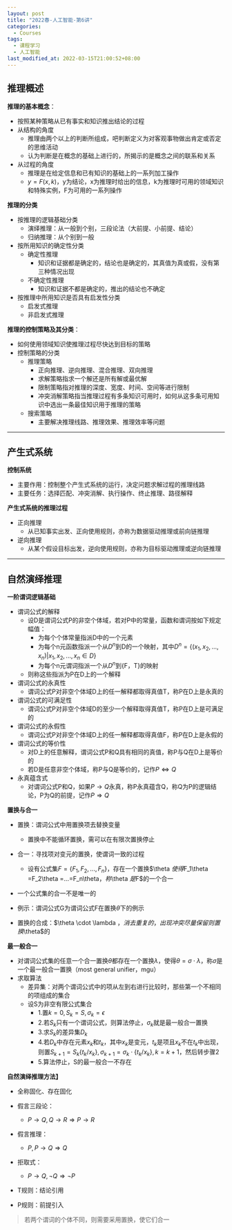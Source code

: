 ```yaml
---
layout: post
title: "2022春-人工智能-第6讲"
categories: 
  - Courses
tags:
  - 课程学习
  - 人工智能
last_modified_at: 2022-03-15T21:00:52+08:00
---
```


## 推理概述

**推理的基本概念**：

- 按照某种策略从已有事实和知识推出结论的过程
- 从结构的角度
  - 推理由两个以上的判断所组成，吧判断定义为对客观事物做出肯定或否定的思维活动
  - 认为判断是在概念的基础上进行的，所揭示的是概念之间的联系和关系
- 从过程的角度
  - 推理是在给定信息和已有知识的基础上的一系列加工操作
  - $y=F(x,k)$，y为结论，x为推理时给出的信息，k为推理时可用的领域知识和特殊实例，F为可用的一系列操作

**推理的分类**

- 按推理的逻辑基础分类
  - 演绎推理：从一般到个别，三段论法（大前提、小前提、结论）
  - 归纳推理：从个别到一般
- 按所用知识的确定性分类
  - 确定性推理
    - 知识和证据都是确定的，结论也是确定的，其真值为真或假，没有第三种情况出现
  - 不确定性推理
    - 知识和证据不都是确定的，推出的结论也不确定
- 按推理中所用知识是否具有启发性分类
  - 启发式推理
  - 非启发式推理

**推理的控制策略及其分类**：

- 如何使用领域知识使推理过程尽快达到目标的策略
- 控制策略的分类
  - 推理策略
    - 正向推理、逆向推理、混合推理、双向推理
    - 求解策略指求一个解还是所有解或最优解
    - 限制策略指对推理的深度、宽度、时间、空间等进行限制
    - 冲突消解策略指当推理过程有多条知识可用时，如何从这多条可用知识中选出一条最佳知识用于推理的策略
  - 搜索策略
    - 主要解决推理线路、推理效果、推理效率等问题

---

## 产生式系统

**控制系统**

- 主要作用：控制整个产生式系统的运行，决定问题求解过程的推理线路
- 主要任务：选择匹配、冲突消解、执行操作、终止推理、路径解释

**产生式系统的推理过程**

- 正向推理
  - 从已知事实出发、正向使用规则，亦称为数据驱动推理或前向链推理
- 逆向推理
  - 从某个假设目标出发，逆向使用规则，亦称为目标驱动推理或逆向链推理

---

## 自然演绎推理

**一阶谓词逻辑基础**

- 谓词公式的解释
  - 设D是谓词公式P的非空个体域，若对P中的常量，函数和谓词按如下规定幅值：
    - 为每个个体常量指派D中的一个元素
    - 为每个n元函数指派一个从$D^n$到D的一个映射，其中$D^n = \{(x_1,x_2,...,x_n)|x_1,x_2,...,x_n\in D \}$
    - 为每个n元谓词指派一个从$D^n$到{F，T}的映射
  - 则称这些指派为P在D上的一个解释
- 谓词公式的永真性
  - 谓词公式P对非空个体域D上的任一解释都取得真值T，称P在D上是永真的
- 谓词公式的可满足性
  - 谓词公式P对非空个体域D的至少一个解释取得真值T，称P在D上是可满足的
- 谓词公式的永假性
  - 谓词公式P对非空个体域D上的任一解释都取得真值F，称P在D上是永假的
- 谓词公式的等价性
  - 对D上的任意解释，谓词公式P和Q具有相同的真值，称P与Q在D上是等价的
  - 若D是任意非空个体域，称P与Q是等价的，记作$P\iff Q$
- 永真蕴含式
  - 对谓词公式P和Q，如果$P\rightarrow Q$永真，称P永真蕴含Q，称Q为P的逻辑结论，P为Q的前提，记作$P\Rightarrow Q$

**置换与合一**

- 置换：谓词公式中用置换项去替换变量
  - 置换中不能循环置换，需可以在有限次置换停止
- 合一：寻找项对变元的置换，使谓词一致的过程
  - 设有公式集$F=\{F_1,F_2,...,F_n\}$，存在一个置换$\theta $使得$F_1\theta =F_2\theta =...=F_n\theta$，称$\theta $是$F$的一个合一
- 一个公式集的合一不是唯一的
- 例示：谓词公式G为谓词公式F在置换$\theta$下的例示

- 置换的合成：$\theta \cdot \lambda $，消去重复的，出现冲突尽量保留则置换$\theta$的

**最一般合一**

- 对谓词公式集的任意一个合一置换$\theta$都存在一个置换$\lambda$，使得$\theta = \sigma \cdot \lambda$，称$\sigma$是一个最一般合一置换（most general unifier，mgu）
- 求取算法
  - 差异集：对两个谓词公式中的项从左到右进行比较时，那些第一个不相同的项组成的集合
  - 设S为非空有限公式集合
    - 1.置$k=0,S_k=S,\sigma _k =\epsilon$
    - 2.若$S_k$只有一个谓词公式，则算法停止，$\sigma_k$就是最一般合一置换
    - 3.求$S_k$的差异集$D_k$
    - 4.若$D_k$中存在元素$x_k$和$t_k$，其中$x_k$是变元，$t_k$是项且$x_k$不在$t_k$中出现，则置$S_{k+1}=S_k\{t_k/x_k\},\sigma_{k+1}=\sigma_k \cdot \{t_k/x_k\},k=k+1$，然后转步骤2
    - 5.算法停止，S的最一般合一不存在

**自然演绎推理方法】**

- 全称固化、存在固化

- 假言三段论：
  - $P\rightarrow Q,Q\rightarrow R \Rightarrow P\rightarrow R$
- 假言推理：
  - $P,P\rightarrow Q \Rightarrow Q$
- 拒取式：
  - $P\rightarrow Q,\neg Q \Rightarrow \neg P$
- T规则：结论引用
- P规则：前提引入

> 若两个谓词的个体不同，则需要采用置换，使它们合一
